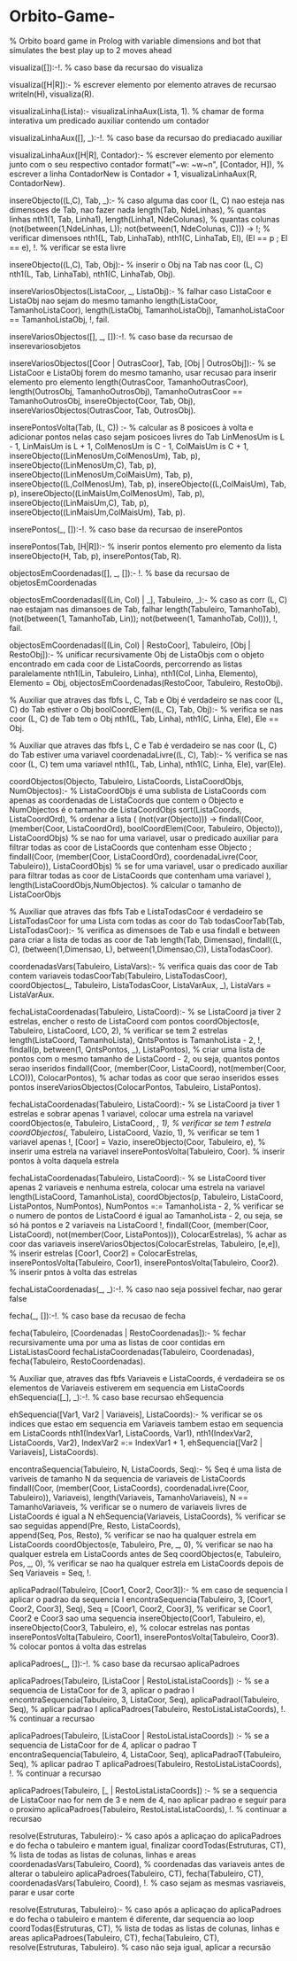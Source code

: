 # Orbito-Game-
% Orbito board game in Prolog with variable dimensions and bot that simulates the best play up to 2 moves ahead


visualiza([]):-!. % caso base da recursao do visualiza

visualiza([H|R]):- % escrever elemento por elemento atraves de recursao
    writeln(H),
    visualiza(R).

visualizaLinha(Lista):-
    visualizaLinhaAux(Lista, 1). % chamar de forma interativa um predicado auxiliar contendo um contador

visualizaLinhaAux([], _):-!. % caso base da recursao do prediacado auxiliar

visualizaLinhaAux([H|R], Contador):- % escrever elemento por elemento junto com o seu respectivo contador
    format("~w: ~w~n", [Contador, H]), % escrever a linha
    ContadorNew is Contador + 1,
    visualizaLinhaAux(R, ContadorNew).

insereObjecto((L,C), Tab, _):- % caso alguma das coor (L, C) nao esteja nas dimensoes de Tab, nao fazer nada
    length(Tab, NdeLinhas), % quantas linhas
    nth1(1, Tab, Linha1), length(Linha1, NdeColunas), % quantas colunas
    (not(between(1,NdeLinhas, L)); not(between(1, NdeColunas, C))) -> !; % verificar dimensoes
    nth1(L, Tab, LinhaTab), nth1(C, LinhaTab, El),
    (El == p ; El == e), !. % verificar se esta livre

insereObjecto((L,C), Tab, Obj):- % inserir o Obj na Tab nas coor (L, C)
    nth1(L, Tab, LinhaTab), nth1(C, LinhaTab, Obj).

insereVariosObjectos(ListaCoor, _, ListaObj):- % falhar caso ListaCoor e ListaObj nao sejam do mesmo tamanho
    length(ListaCoor, TamanhoListaCoor), length(ListaObj, TamanhoListaObj),
    TamanhoListaCoor =\= TamanhoListaObj, 
    !, fail.

insereVariosObjectos([], _, []):-!. % caso base da recursao de inserevariosobjetos

insereVariosObjectos([Coor | OutrasCoor], Tab, [Obj | OutrosObj]):- % se ListaCoor e ListaObj forem do mesmo tamanho, usar recusao para inserir elemento pro elemento 
    length(OutrasCoor, TamanhoOutrasCoor), length(OutrosObj, TamanhoOutrosObj),
    TamanhoOutrasCoor == TamanhoOutrosObj,
    insereObjecto(Coor, Tab, Obj),
    insereVariosObjectos(OutrasCoor, Tab, OutrosObj).

inserePontosVolta(Tab, (L, C)) :- % calcular as 8 posicoes à volta e adicionar pontos nelas caso sejam posicoes livres do Tab
    LinMenosUm is L - 1, LinMaisUm is L + 1,
    ColMenosUm is C - 1, ColMaisUm is C + 1,
    insereObjecto((LinMenosUm,ColMenosUm), Tab, p), insereObjecto((LinMenosUm,C), Tab, p), insereObjecto((LinMenosUm,ColMaisUm), Tab, p),
    insereObjecto((L,ColMenosUm), Tab, p), insereObjecto((L,ColMaisUm), Tab, p),
    insereObjecto((LinMaisUm,ColMenosUm), Tab, p), insereObjecto((LinMaisUm,C), Tab, p), insereObjecto((LinMaisUm,ColMaisUm), Tab, p).

inserePontos(_, []):-!. % caso base da recursao de inserePontos

inserePontos(Tab, [H|R]):- % inserir pontos elemento pro elemento da lista
    insereObjecto(H, Tab, p),
    inserePontos(Tab, R).

objectosEmCoordenadas([], _, []):- !. % base da recursao de objetosEmCoordenadas

objectosEmCoordenadas([(Lin, Col) | _], Tabuleiro, _):- % caso as corr (L, C) nao estajam nas dimansoes de Tab, falhar
    length(Tabuleiro, TamanhoTab),
    (not(between(1, TamanhoTab, Lin)); not(between(1, TamanhoTab, Col))),
    !, fail.

objectosEmCoordenadas([(Lin, Col) | RestoCoor], Tabuleiro, [Obj | RestoObj]):- % unificar recursivamente Obj de ListaObjs com o objeto encontrado em cada coor de ListaCoords, percorrendo as listas paralelamente
    nth1(Lin, Tabuleiro, Linha), nth1(Col, Linha, Elemento),
    Elemento = Obj,
    objectosEmCoordenadas(RestoCoor, Tabuleiro, RestoObj).

% Auxiliar que atraves das fbfs L, C, Tab e Obj é verdadeiro se nas coor (L, C) do Tab estiver o Obj
boolCoordElem((L, C), Tab, Obj):- % verifica se nas coor (L, C) de Tab tem o Obj
    nth1(L, Tab, Linha), nth1(C, Linha, Ele),
    Ele == Obj.

% Auxiliar que atraves das fbfs L, C e Tab é verdadeiro se nas coor (L, C) do Tab estiver uma variavel
coordenadaLivre((L, C), Tab):- % verifica se nas coor (L, C) tem uma variavel
    nth1(L, Tab, Linha), nth1(C, Linha, Ele),
    var(Ele).



coordObjectos(Objecto, Tabuleiro,  ListaCoords, ListaCoordObjs, NumObjectos):- % ListaCoordObjs é uma sublista de ListaCoords com apenas as coordenadas de ListaCoords que contem o Objecto e NumObjectos é o tamanho de ListaCoordObjs
    sort(ListaCoords, ListaCoordOrd), % ordenar a lista
    (
    (not(var(Objecto))) -> findall(Coor, (member(Coor, ListaCoordOrd), boolCoordElem(Coor, Tabuleiro, Objecto)), ListaCoordObjs) % se nao for uma variavel, usar o predicado auxiliar para filtrar todas as coor de ListaCoords que contenham esse Objecto
    ;
    findall(Coor, (member(Coor, ListaCoordOrd), coordenadaLivre(Coor, Tabuleiro)), ListaCoordObjs) % se for uma variavel, usar o predicado auxiliar para filtrar todas as coor de ListaCoords que contenham uma variavel
    ),
    length(ListaCoordObjs,NumObjectos). % calcular o tamanho de ListaCoorObjs

% Auxiliar  que atraves das fbfs Tab e ListaTodasCoor é verdadeiro se ListaTodasCoor for uma Lista com todas as coor do Tab
todasCoorTab(Tab, ListaTodasCoor):- % verifica as dimensoes de Tab e usa findall e between para criar a lista de todas as coor de Tab
    length(Tab, Dimensao),
    findall((L, C), (between(1,Dimensao, L), between(1,Dimensao,C)), ListaTodasCoor).

coordenadasVars(Tabuleiro, ListaVars):- % verifica quais das coor de Tab contem variaveis
    todasCoorTab(Tabuleiro, ListaTodasCoor),
    coordObjectos(_, Tabuleiro, ListaTodasCoor, ListaVarAux, _),
    ListaVars = ListaVarAux.

fechaListaCoordenadas(Tabuleiro, ListaCoord):- % se ListaCoord ja tiver 2 estrelas, encher o resto de ListaCoord com pontos
    coordObjectos(e, Tabuleiro, ListaCoord, LCO, 2), % verificar se tem 2 estrelas
    length(ListaCoord, TamanhoLista),
    QntsPontos is TamanhoLista - 2, 
    !,
    findall(p, between(1, QntsPontos, _), ListaPontos), % criar uma lista de pontos com o mesmo tamanho de ListaCoord - 2, ou seja, quantos pontos serao inseridos 
    findall(Coor, (member(Coor, ListaCoord), not(member(Coor, LCO))), ColocarPontos), % achar todas as coor que serao inseridos esses pontos
    insereVariosObjectos(ColocarPontos, Tabuleiro, ListaPontos).

fechaListaCoordenadas(Tabuleiro, ListaCoord):- % se ListaCoord ja tiver 1 estrelas e sobrar apenas 1 variavel, colocar uma estrela na variavel
    coordObjectos(e, Tabuleiro, ListaCoord, _, 1), % verificar se tem 1 estrela
    coordObjectos(_, Tabuleiro, ListaCoord, Vazio, 1), % verificar se tem 1 variavel apenas
    !,
    [Coor] = Vazio,
    insereObjecto(Coor, Tabuleiro, e), % inserir uma estrela na variavel
    inserePontosVolta(Tabuleiro, Coor). % inserir pontos à volta daquela estrela

fechaListaCoordenadas(Tabuleiro, ListaCoord):- % se ListaCoord tiver apenas 2 variaveis e nenhuma estrela, colocar uma estrela na variavel
    length(ListaCoord, TamanhoLista), 
    coordObjectos(p, Tabuleiro, ListaCoord, ListaPontos, NumPontos), 
    NumPontos =:= TamanhoLista - 2, % verificar se o numero de pontos de ListaCoord é igual ao TamanhoLista - 2, ou seja, se só há pontos e 2 variaveis na ListaCoord
    !,
    findall(Coor, (member(Coor, ListaCoord), not(member(Coor, ListaPontos))), ColocarEstrelas), % achar as coor das variaveis
    insereVariosObjectos(ColocarEstrelas, Tabuleiro, [e,e]), % inserir estrelas
    [Coor1, Coor2] = ColocarEstrelas,
    inserePontosVolta(Tabuleiro, Coor1), inserePontosVolta(Tabuleiro, Coor2). %  inserir pntos à volta das estrelas

fechaListaCoordenadas(_, _):-!. %  caso nao seja possivel fechar, nao gerar false

fecha(_, []):-!. % caso base da recusao de fecha

fecha(Tabuleiro, [Coordenadas | RestoCoordenadas]):- % fechar recursivamente uma por uma as listas de coor contidas em ListaListasCoord
    fechaListaCoordenadas(Tabuleiro, Coordenadas),
    fecha(Tabuleiro, RestoCoordenadas).


% Auxiliar que, atraves das fbfs Variaveis e ListaCoords, é verdadeira se os elementos de Variaveis estiverem em sequencia em ListaCoords
ehSequencia([_], _):-!. % caso base recursao ehSequencia

ehSequencia([Var1, Var2 | Variaveis], ListaCoords):- % verificar se os indices que estao em sequencia em Variaveis tambem estao em sequencia em ListaCoords
    nth1(IndexVar1, ListaCoords, Var1), nth1(IndexVar2, ListaCoords, Var2),
    IndexVar2 =:= IndexVar1 + 1,
    ehSequencia([Var2 | Variaveis], ListaCoords).


encontraSequencia(Tabuleiro, N, ListaCoords, Seq):- % Seq é uma lista de variveis de tamanho N da sequencia de variaveis de ListaCoords
    findall(Coor, (member(Coor, ListaCoords), coordenadaLivre(Coor, Tabuleiro)), Variaveis),
    length(Variaveis, TamanhoVariaveis),
    N == TamanhoVariaveis, % verificar se o numero de variaveis livres de ListaCoords é igual a N
    ehSequencia(Variaveis, ListaCoords), % verificar se sao seguidas
    append(Pre, Resto, ListaCoords),   
    append(Seq, Pos, Resto), % verificar se nao ha qualquer estrela em ListaCoords
    coordObjectos(e, Tabuleiro, Pre, _, 0), % verificar se nao ha qualquer estrela em ListaCoords antes de Seq
    coordObjectos(e, Tabuleiro, Pos, _, 0), % verificar se nao ha qualquer estrela em ListaCoords depois de Seq
    Variaveis = Seq, !.
    
aplicaPadraoI(Tabuleiro, [Coor1, Coor2, Coor3]):- % em caso de sequencia I aplicar o padrao da sequencia I 
    encontraSequencia(Tabuleiro, 3, [Coor1, Coor2, Coor3], Seq), 
    Seq = [Coor1, Coor2, Coor3], % verificar se Coor1, Coor2 e Coor3 sao uma sequencia
    insereObjecto(Coor1, Tabuleiro, e), insereObjecto(Coor3, Tabuleiro, e), %  colocar estrelas nas pontas
    inserePontosVolta(Tabuleiro, Coor1), inserePontosVolta(Tabuleiro, Coor3). %  colocar pontos á volta das estrelas

aplicaPadroes(_, []):-!. % caso base da recursao aplicaPadroes

aplicaPadroes(Tabuleiro, [ListaCoor | RestoListaListaCoords]) :- % se a sequencia de ListaCoor for de 3, aplicar o padrao I 
    encontraSequencia(Tabuleiro, 3, ListaCoor, Seq), 
    aplicaPadraoI(Tabuleiro, Seq), % aplicar padrao I
    aplicaPadroes(Tabuleiro, RestoListaListaCoords), !. % continuar a recursao

aplicaPadroes(Tabuleiro, [ListaCoor | RestoListaListaCoords]) :- % se a sequencia de ListaCoor for de 4, aplicar o padrao T
    encontraSequencia(Tabuleiro, 4, ListaCoor, Seq), 
    aplicaPadraoT(Tabuleiro, Seq), % aplicar padrao T
    aplicaPadroes(Tabuleiro, RestoListaListaCoords), !. % continuar a recursao

aplicaPadroes(Tabuleiro, [_ | RestoListaListaCoords]) :- % se a sequencia de ListaCoor nao for nem de 3 e nem de 4, nao aplicar padrao e seguir para o proximo
    aplicaPadroes(Tabuleiro, RestoListaListaCoords), !. % continuar a recursao

resolve(Estruturas, Tabuleiro):- % caso após a aplicaçao do aplicaPadroes e do fecha o tabuleiro e mantem igual, finalizar
    coordTodas(Estruturas, CT), % lista de todas as listas de colunas, linhas e areas
    coordenadasVars(Tabuleiro, Coord), % coordenadas das variaveis antes de alterar o tabuleiro
    aplicaPadroes(Tabuleiro, CT), 
    fecha(Tabuleiro, CT),
    coordenadasVars(Tabuleiro, Coord), !. % caso sejam as mesmas vasriaveis, parar e usar corte

resolve(Estruturas, Tabuleiro):- % caso após a aplicaçao do aplicaPadroes e do fecha o tabuleiro e mantem é diferente, dar sequencia ao loop
    coordTodas(Estruturas, CT), % lista de todas as listas de colunas, linhas e areas
    aplicaPadroes(Tabuleiro, CT), 
    fecha(Tabuleiro, CT),
    resolve(Estruturas, Tabuleiro). % caso não seja igual, aplicar a recursão
